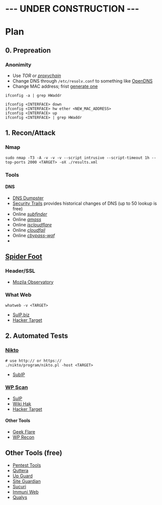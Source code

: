 # --- UNDER CONSTRUCTION ---


# Plan

## 0. Prepreation
### Anonimity
- Use _TOR_ or [_proxychain_](https://github.com/haad/proxychains)
- Change DNS through `/etc/resolv.conf` to something like [OpenDNS](https://use.opendns.com/)
- Change MAC address; frist [generate one](https://generate.plus/en/address/mac)
```
ifconfig -a | grep HWaddr

ifconfig <INTERFACE> down
ifconfig <INTERFACE> hw ether <NEW_MAC_ADDRESS>
ifconfig <INTERFACE> up
ifconfig <INTERFACE> | grep HWaddr
```

## 1. Recon/Attack
### Nmap
```
sudo nmap -T3 -A -v -v -v --script intrusive --script-timeout 1h --top-ports 2000 <TARGET> -oX ./results.xml
```
### Tools
#### DNS
- [DNS Dumpster](https://dnsdumpster.com/)
- [Security Trails](https://securitytrails.com/domain) provides historical changes of DNS (up to 50 lookup is free)
- Online [_subfinder_](https://suip.biz/?act=subfinder)
- Online [_amass_](https://suip.biz/?act=amass)
- Online [_iscloudflare_](https://suip.biz/?act=iscloudflare)
- Online [_cloudfail_](https://suip.biz/?act=cloudfail)
- Online [_cbypass-waf_](https://suip.biz/?act=bypass-waf)
-  

## [Spider Foot](https://www.spiderfoot.net/)

### Header/SSL
- [Mozila Observatory](https://observatory.mozilla.org)

### What Web
```
whatweb -v <TARGET>
```
- [SuIP.biz](https://suip.biz/?act=whatweb)
- [Hacker Target](https://hackertarget.com/whatweb-scan/)

## 2. Automated Tests

### [Nikto](https://github.com/sullo/nikto)
```
# use http:// or https://
./nikto/program/nikto.pl -host <TARGET>
```
- [SubIP](https://suip.biz/?act=nikto)

### [WP Scan]()

- [SuIP](https://suip.biz/?act=whatweb)
- [Wiki Hak](https://www.wikihak.com/wpscan/wordpress-scanner.php)
- [Hacker Target](https://hackertarget.com/wordpress-security-scan/)

#### Other Tools
- [Geek Flare](https://gf.dev/wordpress-security-scanner)
- [WP Recon](https://wprecon.com/)

## Other Tools (free)
- [Pentest Tools](https://pentest-tools.com/website-vulnerability-scanning/website-scanner)
- [Quttera](https://quttera.com/)
- [Up Guard](https://webscan.upguard.com/)
- [Site Guardian](https://www.siteguarding.com/)
- [Sucuri](https://sitecheck.sucuri.net)
- [Immuni Web](https://www.immuniweb.com)
- [Qualys](https://www.qualys.com/apps/web-app-scanning/)
